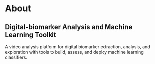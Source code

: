 # About

## Digital-biomarker Analysis and Machine Learning Toolkit
A video analysis platform for digital biomarker extraction, analysis, and exploration with tools to build, assess, and deploy machine learning classifiers. 
